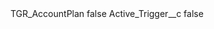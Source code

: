 <?xml version="1.0" encoding="UTF-8"?>
<CustomMetadata xmlns="http://soap.sforce.com/2006/04/metadata" xmlns:xsi="http://www.w3.org/2001/XMLSchema-instance" xmlns:xsd="http://www.w3.org/2001/XMLSchema">
    <label>TGR_AccountPlan</label>
    <protected>false</protected>
    <values>
        <field>Active_Trigger__c</field>
        <value xsi:type="xsd:boolean">false</value>
    </values>
</CustomMetadata>
